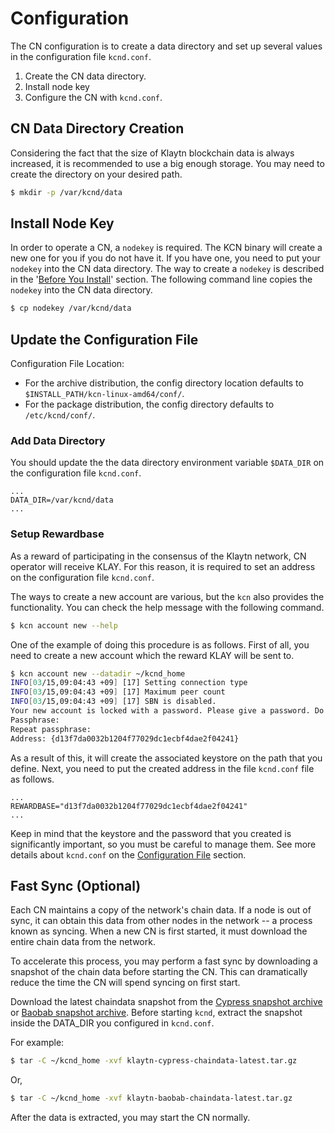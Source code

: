 # Configuration

The CN configuration is to create a data directory and set up several values in the configuration file `kcnd.conf`.

1. Create the CN data directory.
2. Install node key
3. Configure the CN with `kcnd.conf`.

## CN Data Directory Creation <a id="cn-data-directory-creation"></a>

Considering the fact that the size of Klaytn blockchain data is always increased, it is recommended to use a big enough storage. You may need to create the directory on your desired path.

```bash
$ mkdir -p /var/kcnd/data
```

## Install Node Key <a id="install-node-key"></a>

In order to operate a CN, a `nodekey` is required. The KCN binary will create a new one for you if you do not have it. If you have one, you need to put your `nodekey` into the CN data directory. The way to create a `nodekey` is described in the '[Before You Install](../before-you-install.md)' section. The following command line copies the `nodekey` into the CN data directory.

```bash
$ cp nodekey /var/kcnd/data
```

## Update the Configuration File <a id="update-the-configuration-file"></a>

Configuration File Location:

* For the archive distribution, the config directory location defaults to `$INSTALL_PATH/kcn-linux-amd64/conf/`.
* For the package distribution, the config directory defaults to `/etc/kcnd/conf/`.

### Add Data Directory <a id="add-data-directory"></a>

You should update the the data directory environment variable `$DATA_DIR` on the configuration file `kcnd.conf`.

```text
...
DATA_DIR=/var/kcnd/data
...
```

### Setup Rewardbase <a id="setup-rewardbase"></a>

As a reward of participating in the consensus of the Klaytn network, CN operator will receive KLAY. For this reason, it is required to set an address on the configuration file `kcnd.conf`.

The ways to create a new account are various, but the `kcn` also provides the functionality. You can check the help message with the following command.

```bash
$ kcn account new --help
```

One of the example of doing this procedure is as follows. First of all, you need to create a new account which the reward KLAY will be sent to.

```bash
$ kcn account new --datadir ~/kcnd_home
INFO[03/15,09:04:43 +09] [17] Setting connection type                   nodetype=cn conntype=-0
INFO[03/15,09:04:43 +09] [17] Maximum peer count                        KLAY=25 LES=0 total=25
INFO[03/15,09:04:43 +09] [17] SBN is disabled.
Your new account is locked with a password. Please give a password. Do not forget this password.
Passphrase:
Repeat passphrase:
Address: {d13f7da0032b1204f77029dc1ecbf4dae2f04241}
```

As a result of this, it will create the associated keystore on the path that you define. Next, you need to put the created address in the file `kcnd.conf` file as follows.

```text
...
REWARDBASE="d13f7da0032b1204f77029dc1ecbf4dae2f04241"
...
```

Keep in mind that the keystore and the password that you created is significantly important, so you must be careful to manage them. See more details about `kcnd.conf` on the [Configuration File](../../operation-guide/configuration.md) section.

## Fast Sync \(Optional\) <a id="fast-sync-optional"></a>

Each CN maintains a copy of the network's chain data. If a node is out of sync, it can obtain this data from other nodes in the network -- a process known as syncing. When a new CN is first started, it must download the entire chain data from the network.

To accelerate this process, you may perform a fast sync by downloading a snapshot of the chain data before starting the CN. This can dramatically reduce the time the CN will spend syncing on first start.

Download the latest chaindata snapshot from the [Cypress snapshot archive](http://packages.klaytn.net/cypress/chaindata/) or [Baobab snapshot archive](http://packages.klaytn.net/baobab/chaindata/). Before starting `kcnd`, extract the snapshot inside the DATA\_DIR you configured in `kcnd.conf`.

For example:

```bash
$ tar -C ~/kcnd_home -xvf klaytn-cypress-chaindata-latest.tar.gz
```

Or,

```bash
$ tar -C ~/kcnd_home -xvf klaytn-baobab-chaindata-latest.tar.gz
```

After the data is extracted, you may start the CN normally.

